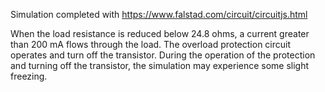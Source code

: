 

Simulation completed with https://www.falstad.com/circuit/circuitjs.html

When the load resistance is reduced below 24.8 ohms, a current greater than 200 mA flows through the load. 
The overload protection circuit operates and turn off the transistor. 
During the operation of the protection and turning off the transistor, the simulation may experience some slight freezing.